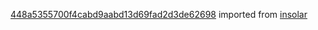 [448a5355700f4cabd9aabd13d69fad2d3de62698](https://github.com/insolar/insolar/commit/448a5355700f4cabd9aabd13d69fad2d3de62698) imported from [insolar](https://github.com/insolar/insolar)
